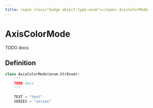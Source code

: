 ```yaml
---
title: <span class="badge object-type-enum"></span> AxisColorMode
---
```

# <span class="badge object-type-enum"></span> AxisColorMode

TODO docs

## Definition

```python
class AxisColorMode(enum.StrEnum):
    """
    TODO docs
    """

    TEXT = "text"
    SERIES = "series"
```
